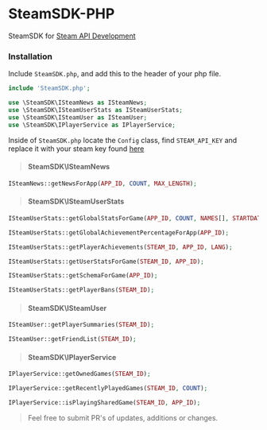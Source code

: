 # SteamSDK-PHP

SteamSDK for [Steam API Development](http://steamcommunity.com/dev)

### Installation

Include ```SteamSDK.php```, and add this to the header of your php file.

```php
include 'SteamSDK.php';

use \SteamSDK\ISteamNews as ISteamNews;
use \SteamSDK\ISteamUserStats as ISteamUserStats;
use \SteamSDK\ISteamUser as ISteamUser;
use \SteamSDK\IPlayerService as IPlayerService;
```

Inside of ```SteamSDK.php``` locate the ```Config``` class, find ```STEAM_API_KEY``` and replace it with your steam key found [here](http://steamcommunity.com/dev/apikey)

> #### SteamSDK\ISteamNews

```php
ISteamNews::getNewsForApp(APP_ID, COUNT, MAX_LENGTH);
```

> #### SteamSDK\ISteamUserStats

```php
ISteamUserStats::getGlobalStatsForGame(APP_ID, COUNT, NAMES[], STARTDATE(optional), ENDDATE(optional))
```

```php
ISteamUserStats::getGlobalAchievementPercentageForApp(APP_ID);
```

```php
ISteamUserStats::getPlayerAchievements(STEAM_ID, APP_ID, LANG);
```

```php
ISteamUserStats::getUserStatsForGame(STEAM_ID, APP_ID);
```

```php
ISteamUserStats::getSchemaForGame(APP_ID);
```

```php
ISteamUserStats::getPlayerBans(STEAM_ID);
```

> #### SteamSDK\ISteamUser

```php
ISteamUser::getPlayerSummaries(STEAM_ID);
```

```php
ISteamUser::getFriendList(STEAM_ID);
```

> #### SteamSDK\IPlayerService

```php
IPlayerService::getOwnedGames(STEAM_ID);
```

```php
IPlayerService::getRecentlyPlayedGames(STEAM_ID, COUNT);
```

```php
IPlayerService::isPlayingSharedGame(STEAM_ID, APP_ID);
```


> Feel free to submit PR's of updates, additions or changes.
